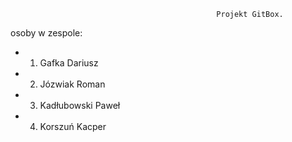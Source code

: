                                                   Projekt GitBox.


osoby w zespole:
- 1) Gafka Dariusz
- 2) Józwiak Roman
- 3) Kadłubowski Paweł
- 4) Korszuń Kacper
